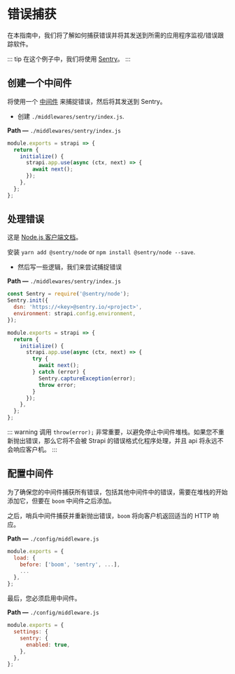 # 错误捕获

在本指南中，我们将了解如何捕获错误并将其发送到所需的应用程序监视/错误跟踪软件。

::: tip
在这个例子中，我们将使用 [Sentry](https://sentry.io)。
:::

## 创建一个中间件

将使用一个 [中间件](/developer-docs/latest/setup-deployment-guides/configurations.md#middlewares) 来捕捉错误，然后将其发送到 Sentry。

- 创建 `./middlewares/sentry/index.js`.

**Path —** `./middlewares/sentry/index.js`

```js
module.exports = strapi => {
  return {
    initialize() {
      strapi.app.use(async (ctx, next) => {
        await next();
      });
    },
  };
};
```

## 处理错误

这是 [Node.js 客户端文档](https://docs.sentry.io/platforms/node/)。

安装 `yarn add @sentry/node` or `npm install @sentry/node --save`.

- 然后写一些逻辑，我们来尝试捕捉错误

**Path —** `./middlewares/sentry/index.js`

```js
const Sentry = require('@sentry/node');
Sentry.init({
  dsn: 'https://<key>@sentry.io/<project>',
  environment: strapi.config.environment,
});

module.exports = strapi => {
  return {
    initialize() {
      strapi.app.use(async (ctx, next) => {
        try {
          await next();
        } catch (error) {
          Sentry.captureException(error);
          throw error;
        }
      });
    },
  };
};
```

::: warning
调用 `throw(error);` 非常重要，以避免停止中间件堆栈。如果您不重新抛出错误，那么它将不会被 Strapi 的错误格式化程序处理，并且 api 将永远不会响应客户机。
:::

## 配置中间件

为了确保您的中间件捕获所有错误，包括其他中间件中的错误，需要在堆栈的开始添加它，但要在 `boom` 中间件之后添加。

之后，哨兵中间件捕获并重新抛出错误，`boom` 将向客户机返回适当的 HTTP 响应。

**Path —** `./config/middleware.js`

```js
module.exports = {
  load: {
    before: ['boom', 'sentry', ...],
    ...
  },
};
```

最后，您必须启用中间件。

**Path —** `./config/middleware.js`

```js
module.exports = {
  settings: {
    sentry: {
      enabled: true,
    },
  },
};
```
